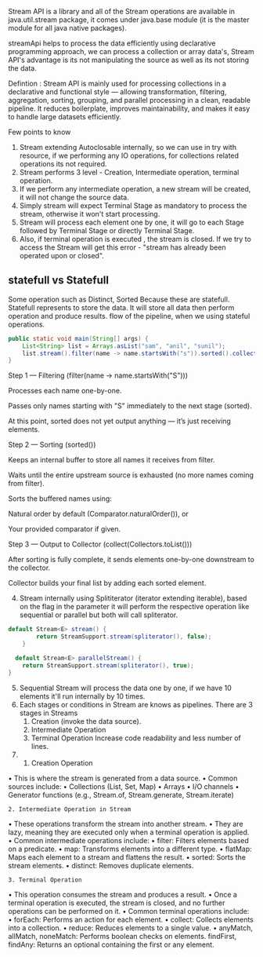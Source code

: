 Stream API is a library and all of the Stream operations are available in java.util.stream package, it comes under java.base module (it is the master module for all java native packages).

streamApi helps to process the data efficiently using declarative programming approach, we can process a collection or array data's, Stream API's advantage is its not manipulating the source as well as its not storing the data.

Defintion :
Stream API is mainly used for processing collections in a declarative and functional style — allowing transformation, filtering, aggregation, sorting, grouping, and parallel processing in a clean, readable pipeline. It reduces boilerplate, improves maintainability, and makes it easy to handle large datasets efficiently.

Few points to know
1. Stream extending Autoclosable internally, so we can use in try with resource, if we performing any IO operations, for collections related operations its not required.
2. Stream performs 3 level - Creation, Intermediate operation, terminal operation.
3. If we perform any intermediate operation, a new stream will be created, it will not change the source data.
4. Simply stream will expect Terminal Stage as mandatory to process the stream, otherwise it won't start processing.
5. Stream will process each element one by one, it will go to each Stage followed by Terminal Stage or directly Terminal Stage.
6. Also, if terminal operation is executed , the stream is closed. If we try to access the Stream will get this error - "stream has already been operated upon or closed".

## statefull vs Statefull
Some operation such as Distinct, Sorted Because these are statefull. Statefull represents to store the data. It will store all data then perform operation and produce results.
flow of the pipeline, when we using stateful operations.

```java
public static void main(String[] args) {
    List<String> list = Arrays.asList("sam", "anil", "sunil");
    list.stream().filter(name -> name.startsWith("s")).sorted().collect(Collectors.toList());
}
```
Step 1 — Filtering (filter(name -> name.startsWith("S")))

Processes each name one-by-one.

Passes only names starting with "S" immediately to the next stage (sorted).

At this point, sorted does not yet output anything — it’s just receiving elements.

Step 2 — Sorting (sorted())

Keeps an internal buffer to store all names it receives from filter.

Waits until the entire upstream source is exhausted (no more names coming from filter).

Sorts the buffered names using:

Natural order by default (Comparator.naturalOrder()), or

Your provided comparator if given.

Step 3 — Output to Collector (collect(Collectors.toList()))

After sorting is fully complete, it sends elements one-by-one downstream to the collector.

Collector builds your final list by adding each sorted element.

4. Stream internally using Splititerator (iterator extending iterable), based on the flag in the parameter it will perform the respective operation like sequential or parallel but both will call spliterator.
```java
default Stream<E> stream() {
        return StreamSupport.stream(spliterator(), false);
    }
```

```java
  default Stream<E> parallelStream() {
    return StreamSupport.stream(spliterator(), true);
}
```
5. Sequential Stream will process the data one by one, if we have 10 elements it'll run internally by 10 times.
6. Each stages or conditions in Stream are knows as pipelines.
   There are 3 stages in Streams
    1. Creation (invoke the data source).
    2. Intermediate Operation
    3. Terminal Operation
       Increase code readability and less number of lines.
7. 	1. Creation Operation

• This is where the stream is generated from a data source.
• Common sources include:
• Collections (List, Set, Map)
• Arrays
• I/O channels
• Generator functions (e.g., Stream.of, Stream.generate, Stream.iterate)


	2. Intermediate Operation in Stream

• These operations transform the stream into another stream.
• They are lazy, meaning they are executed only when a terminal operation is applied.
• Common intermediate operations include:
• filter: Filters elements based on a predicate.
• map: Transforms elements into a different type.
• flatMap: Maps each element to a stream and flattens the result.
• sorted: Sorts the stream elements.
• distinct: Removes duplicate elements.

	3. Terminal Operation

• This operation consumes the stream and produces a result.
• Once a terminal operation is executed, the stream is closed, and no further operations can be performed on it.
• Common terminal operations include:
• forEach: Performs an action for each element.
• collect: Collects elements into a collection.
• reduce: Reduces elements to a single value.
• anyMatch, allMatch, noneMatch: Performs boolean checks on elements.
findFirst, findAny: Returns an optional containing the first or any element.
